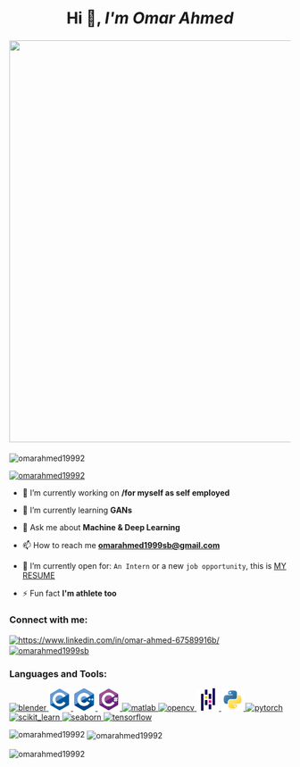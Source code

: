 <h1 align="center">Hi 👋, <em>I'm Omar Ahmed</em> </h1>
<h3 align="center">
  <img src="https://img.freepik.com/free-photo/open-book-concept-fiction-storytelling-fairytale_23-2150793765.jpg?t=st=1715954390~exp=1715957990~hmac=8521a796dd6664730d0c84a0260dbbce773a7c03fab73a49526b131386b7f9c1&w=1060" width="512" height="720">
</h3>

<p align="left"> <img src="https://komarev.com/ghpvc/?username=omarahmed19992&label=Profile%20views&color=0e75b6&style=flat" alt="omarahmed19992" /> </p>

<p align="left"> <a href="https://github.com/ryo-ma/github-profile-trophy"><img src="https://github-profile-trophy.vercel.app/?username=omarahmed19992" alt="omarahmed19992" /></a> </p>

- 🔭 I’m currently working on **/for myself as self employed**

- 🌱 I’m currently learning **GANs**

- 💬 Ask me about **Machine & Deep Learning**

- 📫 How to reach me **omarahmed1999sb@gmail.com**

- 🤔 I’m currently open for:  `An Intern` or a new `job opportunity`, this is [MY RESUME](https://drive.google.com/file/d/1TcpDdcl_eWRjwkh1IMFK280H2hihAsFN/view?usp=sharing)

- ⚡ Fun fact **I'm athlete too**

<h3 align="left">Connect with me:</h3>
<p align="left">
<a href="https://linkedin.com/in/https://www.linkedin.com/in/omar-ahmed-67589916b/" target="blank"><img align="center" src="https://raw.githubusercontent.com/rahuldkjain/github-profile-readme-generator/master/src/images/icons/Social/linked-in-alt.svg" alt="https://www.linkedin.com/in/omar-ahmed-67589916b/" height="30" width="40" /></a>
<a href="https://www.hackerrank.com/omarahmed1999sb" target="blank"><img align="center" src="https://raw.githubusercontent.com/rahuldkjain/github-profile-readme-generator/master/src/images/icons/Social/hackerrank.svg" alt="omarahmed1999sb" height="30" width="40" /></a>
</p>

<h3 align="left">Languages and Tools:</h3>
<p align="left"> <a href="https://www.blender.org/" target="_blank" rel="noreferrer"> <img src="https://download.blender.org/branding/community/blender_community_badge_white.svg" alt="blender" width="40" height="40"/> </a> <a href="https://www.cprogramming.com/" target="_blank" rel="noreferrer"> <img src="https://raw.githubusercontent.com/devicons/devicon/master/icons/c/c-original.svg" alt="c" width="40" height="40"/> </a> <a href="https://www.w3schools.com/cpp/" target="_blank" rel="noreferrer"> <img src="https://raw.githubusercontent.com/devicons/devicon/master/icons/cplusplus/cplusplus-original.svg" alt="cplusplus" width="40" height="40"/> </a> <a href="https://www.w3schools.com/cs/" target="_blank" rel="noreferrer"> <img src="https://raw.githubusercontent.com/devicons/devicon/master/icons/csharp/csharp-original.svg" alt="csharp" width="40" height="40"/> </a> <a href="https://www.mathworks.com/" target="_blank" rel="noreferrer"> <img src="https://upload.wikimedia.org/wikipedia/commons/2/21/Matlab_Logo.png" alt="matlab" width="40" height="40"/> </a> <a href="https://opencv.org/" target="_blank" rel="noreferrer"> <img src="https://www.vectorlogo.zone/logos/opencv/opencv-icon.svg" alt="opencv" width="40" height="40"/> </a> <a href="https://pandas.pydata.org/" target="_blank" rel="noreferrer"> <img src="https://raw.githubusercontent.com/devicons/devicon/2ae2a900d2f041da66e950e4d48052658d850630/icons/pandas/pandas-original.svg" alt="pandas" width="40" height="40"/> </a> <a href="https://www.python.org" target="_blank" rel="noreferrer"> <img src="https://raw.githubusercontent.com/devicons/devicon/master/icons/python/python-original.svg" alt="python" width="40" height="40"/> </a> <a href="https://pytorch.org/" target="_blank" rel="noreferrer"> <img src="https://www.vectorlogo.zone/logos/pytorch/pytorch-icon.svg" alt="pytorch" width="40" height="40"/> </a> <a href="https://scikit-learn.org/" target="_blank" rel="noreferrer"> <img src="https://upload.wikimedia.org/wikipedia/commons/0/05/Scikit_learn_logo_small.svg" alt="scikit_learn" width="40" height="40"/> </a> <a href="https://seaborn.pydata.org/" target="_blank" rel="noreferrer"> <img src="https://seaborn.pydata.org/_images/logo-mark-lightbg.svg" alt="seaborn" width="40" height="40"/> </a> <a href="https://www.tensorflow.org" target="_blank" rel="noreferrer"> <img src="https://www.vectorlogo.zone/logos/tensorflow/tensorflow-icon.svg" alt="tensorflow" width="40" height="40"/> </a> </p>

<p><img align="left" src="https://github-readme-stats.vercel.app/api/top-langs?username=omarahmed19992&show_icons=true&locale=en&layout=compact" alt="omarahmed19992" /></p>

<p>&nbsp;<img align="center" src="https://github-readme-stats.vercel.app/api?username=omarahmed19992&show_icons=true&locale=en" alt="omarahmed19992" /></p>

<p><img align="center" src="https://github-readme-streak-stats.herokuapp.com/?user=omarahmed19992&" alt="omarahmed19992" /></p>

